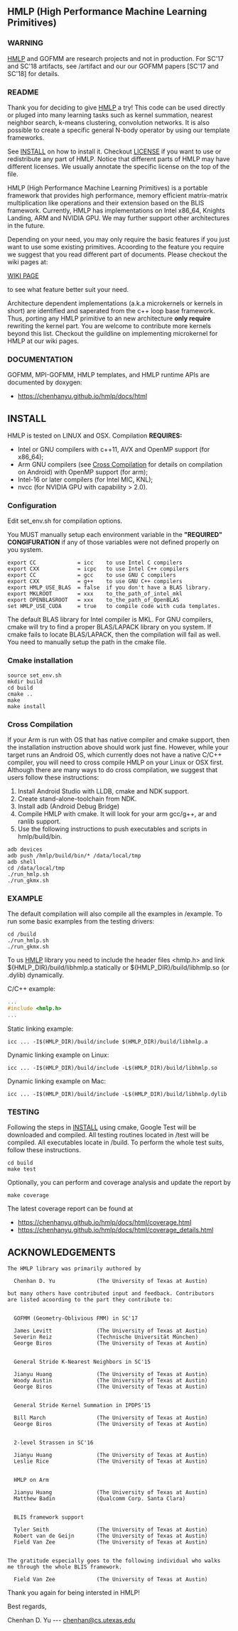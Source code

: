 
## HMLP (High Performance Machine Learning Primitives)

### WARNING

[HMLP](https://chenhanyu.github.io/hmlp/) and GOFMM are research projects and not in production. For SC'17 and SC'18
artifacts, see /artifact and our our GOFMM papers [SC'17 and SC'18] for details.

### README

Thank you for deciding to give [HMLP](https://chenhanyu.github.io/hmlp/) a try!
This code can be used directly or pluged into many learning tasks such as
kernel summation, nearest neighbor search, k-means clustering, convolution
networks. It is also possible to create a specific general N-body operator by
using our template frameworks.

See [INSTALL](https://github.com/ChenhanYu/hmlp#install) on how to install it.
Checkout [LICENSE](https://github.com/ChenhanYu/hmlp#license) if you want to 
use or redistribute any part of HMLP. Notice that different parts of HMLP may
have different licenses. We usually annotate the specific license on the top
of the file.

HMLP (High Performance Machine Learning Primitives) is a portable framework 
that provides high performance, memory efficient matrix-matrix multiplication
like operations and their extension based on the BLIS framework. 
Currently, HMLP has implementations on Intel x86_64, Knights Landing, ARM and 
NVIDIA GPU. We may further support other architectures in the future.


Depending on your need, you may only require the basic features if you just
want to use some existing primitives. Acoording to the feature you require we
suggest that you read different part of documents. Please checkout the wiki
pages at:

[WIKI PAGE](https:://github.com/ChenhanYu/hmlp/wiki)

to see what feature better suit your need.

Architecture dependent
implementations (a.k.a microkernels or kernels in short) are identified and
saperated from the c++ loop base framework. Thus, porting any HMLP primitive
to an new architecture **only require** rewriting the kernel part. 
You are welcome to contribute more kernels beyond this list. Checkout the
guildline on implementing microkernel for HMLP at our wiki pages.

### DOCUMENTATION
GOFMM, MPI-GOFMM, HMLP templates, and HMLP runtime APIs are documented
by doxygen:
  * https://chenhanyu.github.io/hmlp/docs/html


## INSTALL

HMLP is tested on LINUX and OSX. Compilation **REQUIRES:**
  * Intel or GNU compilers with c++11, AVX and OpenMP support (for x86_64);
  * Arm GNU compilers (see [Cross Compilation]() for details on compilation on Android) with OpenMP support (for arm);
  * Intel-16 or later compilers (for Intel MIC, KNL);
  * nvcc (for NVIDIA GPU with capability > 2.0).


### Configuration

Edit set_env.sh for compilation options.

You MUST manually setup each environment variable in the **"REQUIRED"
CONGIFURATION** if any of those variables were not defined properly
on you system.


```
export CC             = icc    to use Intel C compilers
export CXX            = icpc   to use Intel C++ compilers
export CC             = gcc    to use GNU C compilers
export CXX            = g++    to use GNU C++ compilers
export HMLP_USE_BLAS  = false  if you don't have a BLAS library.
export MKLROOT        = xxx    to_the_path_of_intel_mkl
export OPENBLASROOT   = xxx    to_the_path_of_OpenBLAS
set HMLP_USE_CUDA     = true   to compile code with cuda templates. 
```

The default BLAS library for Intel compiler is MKL. For GNU compilers, cmake
will try to find a proper BLAS/LAPACK library on you system. If cmake fails
to locate BLAS/LAPACK, then the compilation will fail as well. You need to
manually setup the path in the cmake file.

### Cmake installation

```
source set_env.sh
mkdir build
cd build
cmake ..
make
make install
```

### Cross Compilation

If your Arm is run with OS that has native compiler and cmake support, then the
installation instruction above should work just fine.
However, while your target runs an Android OS, which currently does not have a native
C/C++ compiler, you will need to cross compile HMLP on your Linux or OSX first.
Although there are many ways to do cross compilation, we suggest that users
follow these instructions:

1. Install Android Studio with LLDB, cmake and NDK support.
2. Create stand-alone-toolchain from NDK.
3. Install adb (Android Debug Bridge)
4. Compile HMLP with cmake. It will look for your arm gcc/g++, ar and ranlib
   support.
5. Use the following instructions to push executables and scripts in hmlp/build/bin.


```
adb devices
adb push /hmlp/build/bin/* /data/local/tmp
adb shell
cd /data/local/tmp
./run_hmlp.sh
./run_gkmx.sh
```

### EXAMPLE

The default compilation will also compile all the examples in /example.
To run some basic examples from the testing drivers:

```
cd /build
./run_hmlp.sh
./run_gkmx.sh
```

To us [HMLP](https://chenhanyu.github.io/hmlp/) library you need to include the
header files <hmlp.h> and link 
${HMLP_DIR}/build/libhmlp.a statically or 
${HMLP_DIR}/build/libhmlp.so (or .dylib) dynamically.

C/C++ example:

```c++
...
#include <hmlp.h>
...
```

Static linking example:
```
icc ... -I$(HMLP_DIR)/build/include $(HMLP_DIR)/build/libhmlp.a
```

Dynamic linking example on Linux:
```
icc ... -I$(HMLP_DIR)/build/include -L$(HMLP_DIR)/build/libhmlp.so
```

Dynamic linking example on Mac:
```
icc ... -I$(HMLP_DIR)/build/include -L$(HMLP_DIR)/build/libhmlp.dylib
```

### TESTING

Following the steps in [INSTALL](https://github.com/ChenhanYu/hmlp#install)
using cmake, Google Test will be downloaded and
compiled. All testing routines located in /test will be compiled.
All executables locate in /build. To perform the whole test suits,
follow these instructions.
```
cd build
make test
```
Optionally, you can perform and coverage analysis and update the report by
```
make coverage
```

The latest coverage report can be found at
  * https://chenhanyu.github.io/hmlp/docs/html/coverage.html
  * https://chenhanyu.github.io/hmlp/docs/html/coverage_details.html


## ACKNOWLEDGEMENTS
```
The HMLP library was primarily authored by

  Chenhan D. Yu             (The University of Texas at Austin)

but many others have contributed input and feedback. Contributors
are listed acoording to the part they contribute to:


  GOFMM (Geometry-Oblivious FMM) in SC'17
  
  James Levitt              (The University of Texas at Austin)
  Severin Reiz              (Technische Universität München)
  George Biros              (The University of Texas at Austin)


  General Stride K-Nearest Neighbors in SC'15

  Jianyu Huang              (The University of Texas at Austin)
  Woody Austin              (The University of Texas at Austin)
  George Biros              (The University of Texas at Austin)


  General Stride Kernel Summation in IPDPS'15

  Bill March                (The University of Texas at Austin)
  George Biros              (The University of Texas at Austin)


  2-level Strassen in SC'16

  Jianyu Huang              (The University of Texas at Austin)
  Leslie Rice               (The University of Texas at Austin)


  HMLP on Arm

  Jianyu Huang              (The University of Texas at Austin)
  Matthew Badin             (Qualcomm Corp. Santa Clara)


  BLIS framework support

  Tyler Smith               (The University of Texas at Austin)
  Robert van de Geijn       (The University of Texas at Austin)
  Field Van Zee             (The University of Texas at Austin)
  

The gratitude especially goes to the following individual who walks
me through the whole BLIS framework.

  Field Van Zee             (The University of Texas at Austin)
```


Thank you again for being intersted in HMLP!

Best regards,

Chenhan D. Yu --- chenhan@cs.utexas.edu

